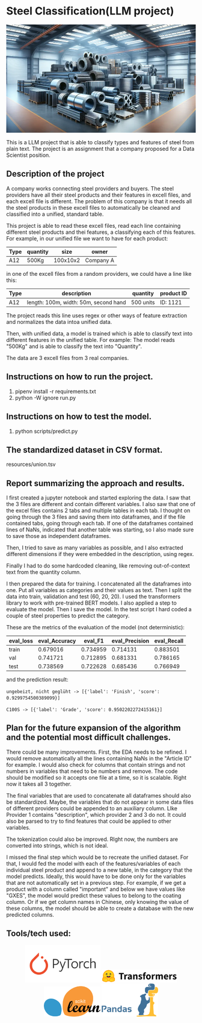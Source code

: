 # Steel Classification(LLM project)
![Steel](https://github.com/batxes/LLM_steel_classification/blob/main/steel_image.webp)

This is a LLM project that is able to classify types and features of steel from plain text. 
The project is an assignment that a company proposed for a Data Scientist position.

## Description of the project

A company works connecting steel providers and buyers. The steel providers have all their steel products and their features in excell files, and each excell file is different. The problem of this company is that it needs all the steel products in these excell files to automatically be cleaned and classified into a unified, standard table. 

This project is able to read these excell files, read each line containing different steel products and thei features, a classifying each of this features. For example, in our unified file we want to have for each product: 

 Type | quantity | size     | owner     
--- | --- | --- | --- 
 A12  | 500Kg    | 100x10x2 | Company A 

in one of the excell files from a random providers, we could have a line like this:

 Type | description                           | quantity  | product ID 
--- | --- | --- | --- 
 A12  | length: 100m, width: 50m, second hand | 500 units | ID: 1121   
  
The project reads this line uses regex or other ways of feature extraction and normalizes the data intoa unified data. 

Then, with unified data, a model is trained which is able to classify text into different features in the unified table. For example: The model reads "500Kg" and is able to classify the text into "Quantity".

The data are 3 excell files from 3 real companies.

## Instructions on how to run the project.
1) pipenv install -r requirements.txt
2) python -W ignore run.py

## Instructions on how to test the model.
1) python scripts/predict.py

## The standardized dataset in CSV format.
resources/union.tsv

## Report summarizing the approach and results.

I first created a jupyter notebook and started exploring the data. I saw that the 3 files are different and contain different variables. I also saw that one of the excel files contains 2 tabs and multiple tables in each tab. I thought on going through the 3 files and saving them into dataframes, and if the file contained tabs, going through each tab. If one of the dataframes contained lines of NaNs, indicated that another table was starting, so I also made sure to save those as independent dataframes.


Then, I tried to save as many variables as possible, and I also extracted different dimensions if they were embedded in the description, using regex.


Finally I had to do some hardcoded cleaning, like removing out-of-context text from the quantity column.


I then prepared the data for training. I concatenated all the dataframes into one. Put all variables as categories and their values as text. Then I split the data into train, validation and test (60, 20, 20). I used the transformers library to work with pre-trained BERT models. I also applied a step to evaluate the model. Then I save the model. In the test script I hard coded a couple of steel properties to predict the category.

These are the metrics of the evaluation of the model (not deterministic):

eval_loss |  eval_Accuracy |   eval_F1 |  eval_Precision |  eval_Recall 
--- |  --- | --- | --- | --- | 
 train  |  0.679016 |       0.734959 |  0.714131 |        0.883501 |     0.734953  
 val    |  0.741721 |       0.712895 |  0.681331 |        0.786165 |     0.714636  
 test   |  0.738569 |       0.722628 |  0.685436 |        0.766949 |     0.720938  

and the prediction result:

`ungebeizt, nicht geglüht -> [{'label': 'Finish', 'score': 0.9299754500389099}]`

`C100S -> [{'label': 'Grade', 'score': 0.9502202272415161}]`

## Plan for the future expansion of the algorithm and the potential most difficult challenges.

There could be many improvements. First, the EDA needs to be refined. I would remove automatically all the lines containing NaNs in the "Article ID" for example. I would also check for columns that contain strings and not numbers in variables that need to be numbers and remove. The code should be modified so it accepts one file at a time, so it is scalable. Right now it takes all 3 together.

The final variables that are used to concatenate all dataframes should also be standardized. Maybe, the variables that do not appear in some data files of different providers could be appended to an auxiliary column. LIke Provider 1 contains "description", which provider 2 and 3 do not. It could also be parsed to try to find features that could be applied to other variables.

The tokenization could also be improved. RIght now, the numbers are converted into strings, which is not ideal.

I missed the final step which would be to recreate the unified dataset. For that, I would fed the model with each of the features/variables of each individual steel product and append to a new table, in the category that the model predicts. Ideally, this would have to be done only for the variables that are not automatically set in a previous step. For example, if we get a product with a column called "important" and below we have values like "GXES", the model would predict these values to belong to the coating column. Or if we get column names in Chinese, only knowing the value of these columns, the model should be able to create a database with the new predicted columns.


## Tools/tech used:

<p align="center">
    <img src="icons/pytorch.webp" width="200">
    <img src="icons/transformers.svg" width="200">
    <img src="icons/scikit.png" width="150">
    <img src="icons/pandas.webp" width="150">
</p>



